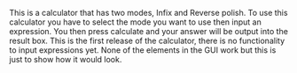 This is a calculator that has two modes, Infix and Reverse polish.
To use this calculator you have to select the mode you want to use then input an expression. You then press calculate and your answer will be output into the result box.
This is the first release of the calculator, there is no functionality to input expressions yet.
None of the elements in the GUI work but this is just to show how it would look.
